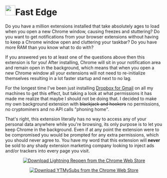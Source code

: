 <h1><img src="extension/logo64.png" width="32">Fast Edge</h1>

Do you have a million extensions installed that take absolutely ages to load when you open a new Chrome window, causing freezes and stuttering? Do you want to get notifications from your browser extensions without having to keep a Chrome window open and cluttering your taskbar? Do you have more RAM than you know what to do with?

If you answered yes to at least one of the questions above then this extension is for you! After installing, Chrome will sit in your notification area and remain open in the background, which means that when you open a new Chrome window all your extensions will not need to re-initialize themselves resulting in a lot faster startup and next to no lag.

For the longest time I've been just installing <a href="https://chrome.google.com/webstore/detail/dropbox-for-gmail/dpdmhfocilnekecfjgimjdeckachfbec?hl=en">Dropbox for Gmail</a> on all my machines to get this effect, but taking a look at what permissions it has made me realize that maybe I should not be doing that. I decided to make my own background extension with <s>blackjack and hookers</s> no permissions, no cryptominers and no API calls "phoning home".

That's right, this extension literally has no way to access any of your personal data anywhere while you're browsing, its only purpose is to let you keep Chrome in the background. Even if at any point the extension were to be compromised you would be prompted for any extra permissions, which you should never agree to. You have my word that this extension will **never** be sold to any shady extension marketing company looking to inject ads and/or trackers into every page you visit.

<p align="center"><a href="https://chrome.google.com/webstore/detail/ahphokgmcecbjeipkfkamcdmemghkaph/"><img src="https://developer.chrome.com/webstore/images/ChromeWebStore_BadgeWBorder_v2_340x96.png" alt="Download Lightning Reopen from the Chrome Web Store"></a></p>

<p align="center"><a href="https://chrome.google.com/webstore/detail/ahphokgmcecbjeipkfkamcdmemghkaph/"><img alt="Download YTMySubs from the Chrome Web Store" src="https://img.shields.io/chrome-web-store/v/ahphokgmcecbjeipkfkamcdmemghkaph"></a></p>